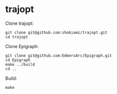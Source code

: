 # trajopt

Clone trajopt:
```
git clone git@github.com:shokiami/trajopt.git
cd trajopt
```

Clone Epigraph:
```
git clone git@github.com:EmbersArc/Epigraph.git
cd Epigraph
make ../build
cd ..
```

Build:
```
make
```
